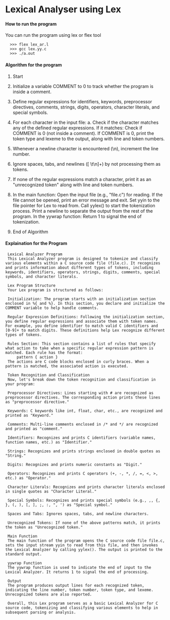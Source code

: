 # Lexical Analyser using Lex

#### How to run the program
 You can run the program using lex or flex tool
 
      >>> flex lex_ar.l
      >>> gcc lex.yy.c
      >>> ./a.out

#### Algorithm for the program


1. Start
2. Initialize a variable COMMENT to 0 to track whether the program is inside a comment.

3. Define regular expressions for identifiers, keywords, preprocessor directives, comments, strings, digits, operators, character literals, and special symbols.

4. For each character in the input file:
    a. Check if the character matches any of the defined regular expressions.
    If it matches:
        Check if COMMENT is 0 (not inside a comment).
        If COMMENT is 0, print the token type and lexeme to the output, along with line and token numbers.

5. Whenever a newline character is encountered (\n), increment the line number.

6. Ignore spaces, tabs, and newlines ([ \t\n]+) by not processing them as tokens.

7. If none of the regular expressions match a character, print it as an "unrecognized token" along with line and token numbers.

8. In the main function:
    Open the input file (e.g., "file.c") for reading.
    If the file cannot be opened, print an error message and exit.
    Set yyin to the file pointer for Lex to read from.
    Call yylex() to start the tokenization process.
    Print a newline to separate the output from the rest of the program.
    In the yywrap function:
    Return 1 to signal the end of tokenization.
9. End of Algorithm

#### Explaination for the Program 

     Lexical Analyzer Program
     This Lexical Analyzer program is designed to tokenize and classify various elements within a C source code file (file.c). It recognizes and prints information about different types of tokens, including keywords, identifiers, operators, strings, digits, comments, special symbols, and character literals.
     
     Lex Program Structure
     Your Lex program is structured as follows:
     
     Initialization: The program starts with an initialization section enclosed in %{ and %}. In this section, you declare and initialize the COMMENT variable to help handle comments.
     
     Regular Expression Definitions: Following the initialization section, you define regular expressions and associate them with token names. For example, you define identifier to match valid C identifiers and [0-9]+ to match digits. These definitions help Lex recognize different types of tokens.
     
     Rules Section: This section contains a list of rules that specify what action to take when a specific regular expression pattern is matched. Each rule has the format:
         pattern { action }
     The actions are C code blocks enclosed in curly braces. When a pattern is matched, the associated action is executed.
     
     Token Recognition and Classification
     Now, let's break down the token recognition and classification in your program:
     
     Preprocessor Directives: Lines starting with # are recognized as preprocessor directives. The corresponding action prints these lines as "preprocessor directive."
     
     Keywords: C keywords like int, float, char, etc., are recognized and printed as "Keyword."
     
     Comments: Multi-line comments enclosed in /* and */ are recognized and printed as "comment."
     
     Identifiers: Recognizes and prints C identifiers (variable names, function names, etc.) as "Identifier."
     
     Strings: Recognizes and prints strings enclosed in double quotes as "String."
     
     Digits: Recognizes and prints numeric constants as "Digit."
     
     Operators: Recognizes and prints C operators (+, -, *, /, =, <, >, etc.) as "Operator."
     
     Character Literals: Recognizes and prints character literals enclosed in single quotes as "Character Literal."
     
     Special Symbols: Recognizes and prints special symbols (e.g., ,, {, }, (, ), [, ], ;, :, ", ') as "Special symbol."
     
     Spaces and Tabs: Ignores spaces, tabs, and newline characters.
     
     Unrecognized Tokens: If none of the above patterns match, it prints the token as "Unrecognized token."
     
     Main Function
     The main function of the program opens the C source code file file.c, sets the input stream yyin to read from this file, and then invokes the Lexical Analyzer by calling yylex(). The output is printed to the standard output.
     
     yywrap Function
     The yywrap function is used to indicate the end of input to the Lexical Analyzer. It returns 1 to signal the end of processing.
     
     Output
     The program produces output lines for each recognized token, indicating the line number, token number, token type, and lexeme. Unrecognized tokens are also reported.
     
     Overall, this Lex program serves as a basic Lexical Analyzer for C source code, tokenizing and classifying various elements to help in subsequent parsing or analysis.
  
